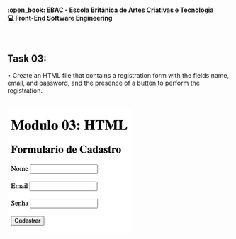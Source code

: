 <h4>
  :open_book: EBAC - Escola Britânica de Artes Criativas e Tecnologia<br />
  💻 Front-End Software Engineering<br />
</h4>
<br />

<h2>Task 03: </h2>
<p>
    • Create an HTML file that contains a registration form with the fields name, email, and password, and the presence of a button to perform the registration.
</p>
<br />
    <img src="form.png" alt="Formulário">